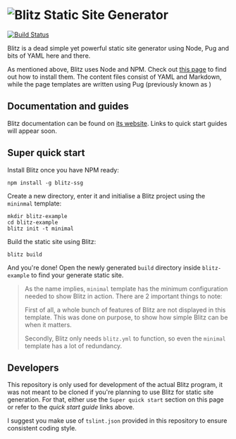 # ![Blitz Static Site Generator](https://getblitz.io/assets/img/blitz-logo-small.png)

[![Build Status](https://travis-ci.org/TimboKZ/blitz.svg?branch=master)](https://travis-ci.org/TimboKZ/blitz)

Blitz is a dead simple yet powerful static site generator using Node, Pug and bits of YAML here and there.

As mentioned above, Blitz uses Node and NPM. Check out [this page](https://docs.npmjs.com/getting-started/installing-node)
to find out how to install them. The content files consist of YAML and Markdown, while the page templates are written
using Pug (previously known as )


## Documentation and guides

Blitz documentation can be found on [its website](https://getblitz.io/). Links to quick start guides
will appear soon.

## Super quick start

Install Blitz once you have NPM ready:

```
npm install -g blitz-ssg
```

Create a new directory, enter it and initialise a Blitz project using the `mininmal` template:

```
mkdir blitz-example
cd blitz-example
blitz init -t minimal
```

Build the static site using Blitz:

```
blitz build
```

And you're done! Open the newly generated `build` directory inside `blitz-example` to find your generate static site.

> As the name implies, `minimal` template has the minimum configuration needed to show Blitz in action. There are 2
important things to note:
>
> First of all, a whole bunch of features of Blitz are not displayed in this template. This was done on purpose, to
> show how simple Blitz can be when it matters.
>
> Secondly, Blitz only needs `blitz.yml` to function, so even the `minimal` template has a lot of redundancy.

## Developers

This repository is only used for development of the actual Blitz program, it was not meant to be cloned if you're
planning to use Blitz for static site generation. For that, either use the `Super quick start` section on this page or 
refer to the *quick start guide* links above.

I suggest you make use of `tslint.json` provided in this repository to ensure consistent coding style.